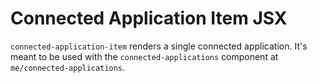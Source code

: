 # Connected Application Item JSX

`connected-application-item` renders a single connected application. It's meant to be used with the `connected-applications` component at `me/connected-applications`.
